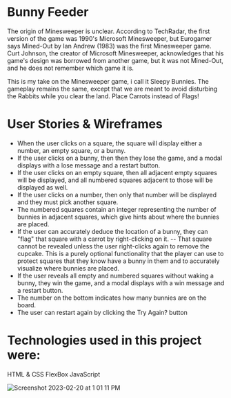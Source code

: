 # Bunny Feeder
The origin of Minesweeper is unclear. According to TechRadar, the first version of the game was 1990's Microsoft Minesweeper, but Eurogamer says Mined-Out by Ian Andrew (1983) was the first Minesweeper game. Curt Johnson, the creator of Microsoft Minesweeper, acknowledges that his game's design was borrowed from another game, but it was not Mined-Out, and he does not remember which game it is.

This is my take on the Minesweeper game, i call it Sleepy Bunnies. The gameplay remains the same, except that we are meant to avoid disturbing the Rabbits while you clear the land. Place Carrots instead of Flags!

# User Stories & Wireframes
- When the user clicks on a square, the square will display either a number, an empty square, or a bunny.
- If the user clicks on a bunny, then then they lose the game, and a modal displays with a lose message and a restart button.
- If the user clicks on an empty square, then all adjacent empty squares will be displayed, and all numbered squares adjacent to those will be displayed as well.
- If the user clicks on a number, then only that number will be displayed and they must pick another square.
- The numbered squares contain an integer representing the number of bunnies in adjacent squares, which give hints about where the bunnies are placed.
- If the user can accurately deduce the location of a bunny, they can "flag" that square with a carrot by right-clicking on it. -- That square cannot be revealed unless the user right-clicks again to remove the cupcake. This is a purely optional functionality that the player can use to protect squares that they know have a bunny in them and to accurately visualize where bunnies are placed.
- If the user reveals all empty and numbered squares without waking a bunny, they win the game, and a modal displays with a win message and a restart button.
- The number on the bottom indicates how many bunnies are on the board.
- The user can restart again by clicking the Try Again? button


# Technologies used in this project were:

HTML & CSS
FlexBox
JavaScript


![Screenshot 2023-02-20 at 1 01 11 PM](https://user-images.githubusercontent.com/68887503/220013357-37538bcf-113c-487c-835f-5e87cb77c4cb.png)
